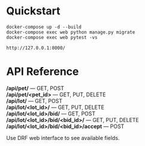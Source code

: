 # Quickstart

```
docker-compose up -d --build
docker-compose exec web python manage.py migrate
docker-compose exec web pytest -vs

http://127.0.0.1:8000/
```

# API Reference

**/api/pet/** — GET, POST<br/>
**/api/pet/<pet_id>** — GET, PUT, DELETE<br/>
**/api/lot/** — GET, POST<br/>
**/api/lot/<lot_id>/** — GET, PUT, DELETE<br/>
**/api/lot/<lot_id>/bid/** — GET, POST<br/>
**/api/lot/<lot_id>/bid/<bid_id>/** — GET, PUT, DELETE<br/>
**/api/lot/<lot_id>/bid/<bid_id>/accept** — POST<br/>

Use DRF web interface to see available fields.